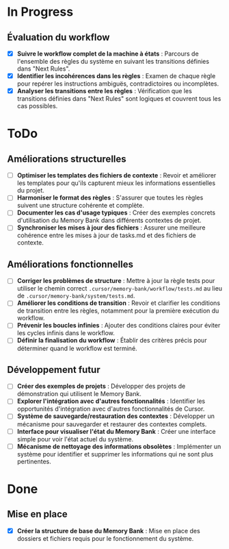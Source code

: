 # In Progress

## Évaluation du workflow
- [x] **Suivre le workflow complet de la machine à états** : Parcours de l'ensemble des règles du système en suivant les transitions définies dans "Next Rules".
- [x] **Identifier les incohérences dans les règles** : Examen de chaque règle pour repérer les instructions ambiguës, contradictoires ou incomplètes.
- [x] **Analyser les transitions entre les règles** : Vérification que les transitions définies dans "Next Rules" sont logiques et couvrent tous les cas possibles.

# ToDo

## Améliorations structurelles
- [ ] **Optimiser les templates des fichiers de contexte** : Revoir et améliorer les templates pour qu'ils capturent mieux les informations essentielles du projet.
- [ ] **Harmoniser le format des règles** : S'assurer que toutes les règles suivent une structure cohérente et complète.
- [ ] **Documenter les cas d'usage typiques** : Créer des exemples concrets d'utilisation du Memory Bank dans différents contextes de projet.
- [ ] **Synchroniser les mises à jour des fichiers** : Assurer une meilleure cohérence entre les mises à jour de tasks.md et des fichiers de contexte.

## Améliorations fonctionnelles
- [ ] **Corriger les problèmes de structure** : Mettre à jour la règle tests pour utiliser le chemin correct `.cursor/memory-bank/workflow/tests.md` au lieu de `.cursor/memory-bank/system/tests.md`.
- [ ] **Améliorer les conditions de transition** : Revoir et clarifier les conditions de transition entre les règles, notamment pour la première exécution du workflow.
- [ ] **Prévenir les boucles infinies** : Ajouter des conditions claires pour éviter les cycles infinis dans le workflow.
- [ ] **Définir la finalisation du workflow** : Établir des critères précis pour déterminer quand le workflow est terminé.

## Développement futur
- [ ] **Créer des exemples de projets** : Développer des projets de démonstration qui utilisent le Memory Bank.
- [ ] **Explorer l'intégration avec d'autres fonctionnalités** : Identifier les opportunités d'intégration avec d'autres fonctionnalités de Cursor.
- [ ] **Système de sauvegarde/restauration des contextes** : Développer un mécanisme pour sauvegarder et restaurer des contextes complets.
- [ ] **Interface pour visualiser l'état du Memory Bank** : Créer une interface simple pour voir l'état actuel du système.
- [ ] **Mécanisme de nettoyage des informations obsolètes** : Implémenter un système pour identifier et supprimer les informations qui ne sont plus pertinentes.

# Done

## Mise en place
- [x] **Créer la structure de base du Memory Bank** : Mise en place des dossiers et fichiers requis pour le fonctionnement du système. 